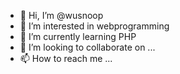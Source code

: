 - 👋 Hi, I’m @wusnoop
- 👀 I’m interested in webprogramming
- 🌱 I’m currently learning PHP
- 💞️ I’m looking to collaborate on ...
- 📫 How to reach me ...

<!---
wusnoop/wusnoop is a ✨ special ✨ repository because its `README.md` (this file) appears on your GitHub profile.
You can click the Preview link to take a look at your changes.
--->
